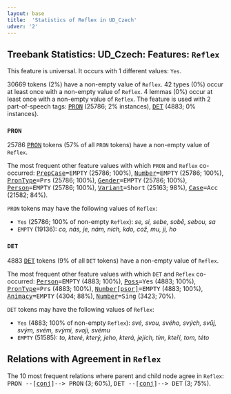 ```yaml
---
layout: base
title:  'Statistics of Reflex in UD_Czech'
udver: '2'
---
```


## Treebank Statistics: UD_Czech: Features: `Reflex`

This feature is universal.
It occurs with 1 different values: `Yes`.

30669 tokens (2%) have a non-empty value of `Reflex`.
42 types (0%) occur at least once with a non-empty value of `Reflex`.
4 lemmas (0%) occur at least once with a non-empty value of `Reflex`.
The feature is used with 2 part-of-speech tags: <tt><a href="cs-pos-PRON.html">PRON</a></tt> (25786; 2% instances), <tt><a href="cs-pos-DET.html">DET</a></tt> (4883; 0% instances).

### `PRON`

25786 <tt><a href="cs-pos-PRON.html">PRON</a></tt> tokens (57% of all `PRON` tokens) have a non-empty value of `Reflex`.

The most frequent other feature values with which `PRON` and `Reflex` co-occurred: <tt><a href="cs-feat-PrepCase.html">PrepCase</a></tt><tt>=EMPTY</tt> (25786; 100%), <tt><a href="cs-feat-Number.html">Number</a></tt><tt>=EMPTY</tt> (25786; 100%), <tt><a href="cs-feat-PronType.html">PronType</a></tt><tt>=Prs</tt> (25786; 100%), <tt><a href="cs-feat-Gender.html">Gender</a></tt><tt>=EMPTY</tt> (25786; 100%), <tt><a href="cs-feat-Person.html">Person</a></tt><tt>=EMPTY</tt> (25786; 100%), <tt><a href="cs-feat-Variant.html">Variant</a></tt><tt>=Short</tt> (25163; 98%), <tt><a href="cs-feat-Case.html">Case</a></tt><tt>=Acc</tt> (21582; 84%).

`PRON` tokens may have the following values of `Reflex`:

* `Yes` (25786; 100% of non-empty `Reflex`): <em>se, si, sebe, sobě, sebou, sa</em>
* `EMPTY` (19136): <em>co, nás, je, nám, nich, kdo, což, mu, ji, ho</em>

### `DET`

4883 <tt><a href="cs-pos-DET.html">DET</a></tt> tokens (9% of all `DET` tokens) have a non-empty value of `Reflex`.

The most frequent other feature values with which `DET` and `Reflex` co-occurred: <tt><a href="cs-feat-Person.html">Person</a></tt><tt>=EMPTY</tt> (4883; 100%), <tt><a href="cs-feat-Poss.html">Poss</a></tt><tt>=Yes</tt> (4883; 100%), <tt><a href="cs-feat-PronType.html">PronType</a></tt><tt>=Prs</tt> (4883; 100%), <tt><a href="cs-feat-Number-psor.html">Number[psor]</a></tt><tt>=EMPTY</tt> (4883; 100%), <tt><a href="cs-feat-Animacy.html">Animacy</a></tt><tt>=EMPTY</tt> (4304; 88%), <tt><a href="cs-feat-Number.html">Number</a></tt><tt>=Sing</tt> (3423; 70%).

`DET` tokens may have the following values of `Reflex`:

* `Yes` (4883; 100% of non-empty `Reflex`): <em>své, svou, svého, svých, svůj, svým, svém, svými, svoji, svému</em>
* `EMPTY` (51585): <em>to, které, který, jeho, která, jejich, tím, kteří, tom, této</em>

## Relations with Agreement in `Reflex`

The 10 most frequent relations where parent and child node agree in `Reflex`:
<tt>PRON --[<tt><a href="cs-dep-conj.html">conj</a></tt>]--> PRON</tt> (3; 60%),
<tt>DET --[<tt><a href="cs-dep-conj.html">conj</a></tt>]--> DET</tt> (3; 75%).

